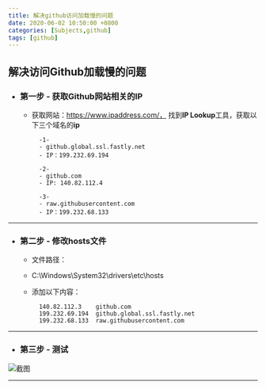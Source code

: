 ```yaml
---
title: 解决github访问加载慢的问题
date: 2020-06-02 10:50:00 +0800
categories: [Subjects,github]
tags: [github]
---
```




## **解决访问Github加载慢的问题**
  

 - ### 第一步 - 获取Github网站相关的IP
    - 获取网站：https://www.ipaddress.com/，
    找到**IP Lookup**工具，获取以下三个域名的**ip**
            
            -1- 
            - github.global.ssl.fastly.net
            - IP：199.232.69.194

            -2-
            - github.com
            - IP: 140.82.112.4

            -3-
            - raw.githubusercontent.com
            - IP：199.232.68.133

---
  
- ### 第二步 - 修改hosts文件
    - 文件路径：
    - C:\Windows\System32\drivers\etc\hosts
    - 添加以下内容： 

            140.82.112.3    github.com
            199.232.69.194  github.global.ssl.fastly.net
            199.232.68.133  raw.githubusercontent.com
   
---
  
- ### 第三步 - 测试
![截图](https://github.com/S3ner/S3ner.github.io/blob/master/images/jietu_hosts_20200713181107.jpg?raw=true)

---
